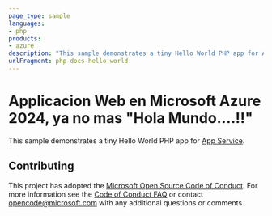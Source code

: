 ```yaml
---
page_type: sample
languages:
- php
products:
- azure
description: "This sample demonstrates a tiny Hello World PHP app for App Service."
urlFragment: php-docs-hello-world
---
```


# Applicacion Web en Microsoft Azure 2024, ya no mas "Hola Mundo....!!"

This sample demonstrates a tiny Hello World PHP app for [App Service](https://docs.microsoft.com/azure/app-service).

## Contributing

This project has adopted the [Microsoft Open Source Code of Conduct](https://opensource.microsoft.com/codeofconduct/). For more information see the [Code of Conduct FAQ](https://opensource.microsoft.com/codeofconduct/faq/) or contact [opencode@microsoft.com](mailto:opencode@microsoft.com) with any additional questions or comments.
